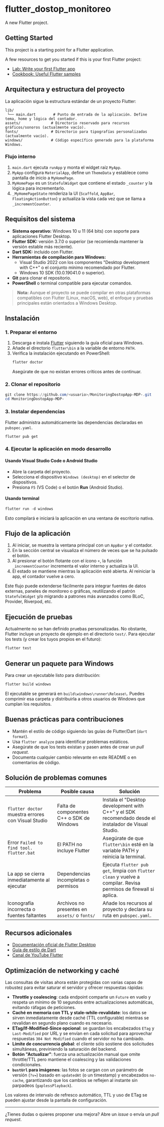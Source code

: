 # flutter_dostop_monitoreo

A new Flutter project.

## Getting Started

This project is a starting point for a Flutter application.

A few resources to get you started if this is your first Flutter project:

- [Lab: Write your first Flutter app](https://docs.flutter.dev/get-started/codelab)
- [Cookbook: Useful Flutter samples](https://docs.flutter.dev/cookbook)


## Arquitectura y estructura del proyecto
La aplicación sigue la estructura estándar de un proyecto Flutter:

```
lib/
 └── main.dart        # Punto de entrada de la aplicación. Define tema, home y lógica del contador.
assets/              # Directorio reservado para recursos gráficos/sonoros (actualmente vacío).
fonts/               # Directorio para tipografías personalizadas (actualmente vacío).
windows/             # Código específico generado para la plataforma Windows.
```

### Flujo interno
1. `main.dart` ejecuta `runApp` y monta el widget raíz `MyApp`.
2. `MyApp` configura `MaterialApp`, define un `ThemeData` y establece como pantalla de inicio a `MyHomePage`.
3. `MyHomePage` es un `StatefulWidget` que contiene el estado `_counter` y la lógica para incrementarlo.
4. `_MyHomePageState` renderiza la UI (`Scaffold`, `AppBar`, `FloatingActionButton`) y actualiza la vista cada vez que se llama a `_incrementCounter`.

## Requisitos del sistema
- **Sistema operativo:** Windows 10 u 11 (64 bits) con soporte para aplicaciones Flutter Desktop.
- **Flutter SDK:** versión 3.7.0 o superior (se recomienda mantener la versión estable más reciente).
- **Dart SDK:** incluido con Flutter.
- **Herramientas de compilación para Windows:**
  - Visual Studio 2022 con los componentes "Desktop development with C++" o el conjunto mínimo recomendado por Flutter.
  - Windows 10 SDK (10.0.19041.0 o superior).
- **Git** para clonar el repositorio.
- **PowerShell** o terminal compatible para ejecutar comandos.

> **Nota:** Aunque el proyecto se puede compilar en otras plataformas compatibles con Flutter (Linux, macOS, web), el enfoque y pruebas principales están orientados a Windows Desktop.

## Instalación
### 1. Preparar el entorno
1. Descarga e instala [Flutter](https://docs.flutter.dev/get-started/install/windows) siguiendo la guía oficial para Windows.
2. Añade el directorio `flutter\bin` a la variable de entorno `PATH`.
3. Verifica la instalación ejecutando en PowerShell:
   ```powershell
   flutter doctor
   ```
   Asegúrate de que no existan errores críticos antes de continuar.

### 2. Clonar el repositorio
```powershell
git clone https://github.com/<usuario>/MonitoringDostopApp-MDP-.git
cd MonitoringDostopApp-MDP-
```

### 3. Instalar dependencias
Flutter administra automáticamente las dependencias declaradas en `pubspec.yaml`.
```powershell
flutter pub get
```

### 4. Ejecutar la aplicación en modo desarrollo
#### Usando Visual Studio Code o Android Studio
- Abre la carpeta del proyecto.
- Selecciona el dispositivo `Windows (desktop)` en el selector de dispositivos.
- Presiona `F5` (VS Code) o el botón **Run** (Android Studio).

#### Usando terminal
```powershell
flutter run -d windows
```
Esto compilará e iniciará la aplicación en una ventana de escritorio nativa.

## Flujo de la aplicación
1. Al iniciar, se muestra la ventana principal con un `AppBar` y el contador.
2. En la sección central se visualiza el número de veces que se ha pulsado el botón.
3. Al presionar el botón flotante con el ícono `+`, la función `_incrementCounter` incrementa el valor interno y actualiza la UI.
4. El estado se mantiene mientras la aplicación esté abierta. Al reiniciar la app, el contador vuelve a cero.

Este flujo puede extenderse fácilmente para integrar fuentes de datos externas, paneles de monitoreo o gráficas, reutilizando el patrón `StatefulWidget` y/o migrando a patrones más avanzados como BLoC, Provider, Riverpod, etc.

## Ejecución de pruebas
Actualmente no se han definido pruebas personalizadas. No obstante, Flutter incluye un proyecto de ejemplo en el directorio `test/`. Para ejecutar los tests (y crear los tuyos propios en el futuro):
```powershell
flutter test
```

## Generar un paquete para Windows
Para crear un ejecutable listo para distribución:
```powershell
flutter build windows
```
El ejecutable se generará en `build\windows\runner\Release\`. Puedes comprimir esa carpeta y distribuirla a otros usuarios de Windows que cumplan los requisitos.

## Buenas prácticas para contribuciones
- Mantén el estilo de código siguiendo las guías de Flutter/Dart (`dart format`).
- Usa `flutter analyze` para identificar problemas estáticos.
- Asegúrate de que los tests existan y pasen antes de crear un _pull request_.
- Documenta cualquier cambio relevante en este README o en comentarios de código.

## Solución de problemas comunes
| Problema | Posible causa | Solución |
|----------|---------------|----------|
| `flutter doctor` muestra errores con Visual Studio | Falta de componentes C++ o SDK de Windows | Instala el "Desktop development with C++" y el SDK recomendado desde el instalador de Visual Studio. |
| Error `Failed to find tool. flutter.bat` | El PATH no incluye Flutter | Asegúrate de que `flutter\bin` esté en la variable PATH y reinicia la terminal. |
| La app se cierra inmediatamente al ejecutar | Dependencias incompletas o permisos | Ejecuta `flutter pub get`, limpia con `flutter clean` y vuelve a compilar. Revisa permisos de firewall si aplica. |
| Iconografía incorrecta o fuentes faltantes | Archivos no presentes en `assets/` o `fonts/` | Añade los recursos al proyecto y declara su ruta en `pubspec.yaml`. |

## Recursos adicionales
- [Documentación oficial de Flutter Desktop](https://docs.flutter.dev/desktop)
- [Guía de estilo de Dart](https://dart.dev/guides/language/effective-dart/style)
- [Canal de YouTube Flutter](https://www.youtube.com/c/flutterdev)

## Optimización de networking y caché
Las consultas de visitas ahora están protegidas con varias capas de robustez para evitar saturar el servidor y ofrecer respuestas rápidas:

- **Throttle y coalescing**: cada endpoint comparte un `Future` en vuelo y respeta un mínimo de 10 segundos entre actualizaciones automáticas, evitando ráfagas de peticiones.
- **Caché en memoria con TTL y stale-while-revalidate**: los datos se sirven inmediatamente desde caché (TTL configurable) mientras se revalidan en segundo plano cuando es necesario.
- **ETag/If-Modified-Since opcional**: se guardan los encabezados `ETag` y `Last-Modified` por URL y se envían en cada solicitud para aprovechar respuestas `304 Not Modified` cuando el servidor no ha cambiado.
- **Límite de concurrencia global**: el cliente sólo sostiene dos solicitudes simultáneas, previniendo la saturación del backend.
- **Botón "Actualizar"**: fuerza una actualización manual que omite throttle/TTL pero mantiene el coalescing y las validaciones condicionales.
- **`bustUrl` para imágenes**: las fotos se cargan con un parámetro de versión (`?v=`) basado en `updatedAt` (o un timestamp) y encabezados `no-cache`, garantizando que los cambios se reflejen al instante sin parpadeos (`gaplessPlayback`).

Los valores de intervalo de refresco automático, TTL y uso de ETag se pueden ajustar desde la pantalla de configuración.

---

¿Tienes dudas o quieres proponer una mejora? Abre un _issue_ o envía un _pull request_.

